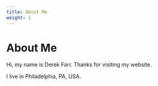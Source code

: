 ```yaml
---
title: About Me
weight: 1
---
```

# About Me

Hi, my name is Derek Farr. Thanks for visiting my website.

I live in Philadelphia, PA, USA.